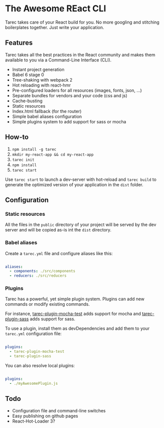 # The Awesome REact CLI

Tarec takes care of your React build for you. No more googling and stitching boilerplates together. Just write your application.

## Features

Tarec takes all the best practices in the React community and makes them available to you via a Command-Line Interface (CLI).

* Instant project generation
* Babel 6 stage 0
* Tree-shaking with webpack 2
* Hot reloading with react-hmr
* Pre-configured loaders for all resources (images, fonts, json, ...)
* Separate bundles for vendors and your code (css and js)
* Cache-busting
* Static resources
* Index.html fallback (for the router)
* Simple babel aliases configuration
* Simple plugins system to add support for sass or mocha

## How-to

1. `npm install -g tarec`
2. `mkdir my-react-app && cd my-react-app`
3. `tarec init`
3. `npm install`
4. `tarec start`

Use `tarec start` to launch a dev-server with hot-reload and `tarec build` to generate the optimized version of your application
in the `dist` folder.

## Configuration

### Static resources

All the files in the `public` directory of your project will be served by the dev server and will be copied
as-is int the `dist` directory.

### Babel aliases

Create a `tarec.yml` file and configure aliases like this:

```yaml

aliases:
  - components: ./src/components
  - reducers: ./src/reducers

```

### Plugins

Tarec has a powerful, yet simple plugin system.
Plugins can add new commands or modify existing commands.

For instance, [tarec-plugin-mocha-test](https://github.com/geowarin/tarec-plugin-mocha-test) adds support for mocha
and [tarec-plugin-sass](https://github.com/geowarin/tarec-plugin-sass) adds support for sass.

To use a plugin, install them as devDependencies and add them to your `tarec.yml` configuration file:

```yaml

plugins:
  - tarec-plugin-mocha-test
  - tarec-plugin-sass

```

You can also resolve local plugins:


```yaml

plugins:
  - ./myAwesomePlugin.js

```

## Todo

* Configuration file and command-line switches
* Easy publishing on github pages
* React-Hot-Loader 3?
